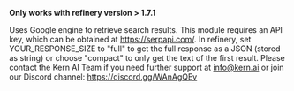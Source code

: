 **Only works with refinery version > 1.7.1**  

Uses Google engine to retrieve search results. This module requires an API key, which can be obtained at https://serpapi.com/. In refinery, set YOUR_RESPONSE_SIZE to "full" to get the full response as a JSON (stored as string) or choose "compact" to only get the text of the first result. Please contact the Kern AI Team if you need further support at info@kern.ai or join our Discord channel: https://discord.gg/WAnAgQEv 
